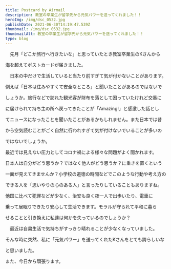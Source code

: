```yaml
---
title: Postcard by Airmail
description: 教室の卒業生が留学先から元気パワーを送ってくれました！！
heroImg: /img/dsc_0532.jpg
publishDate: 2021-06-30T14:19:47.539Z
thumbnail: /img/dsc_0532.jpg
thumbnailAlt: 教室の卒業生が留学先から元気パワーを送ってくれました！！
type: blog
---
```

　先月「どこか旅行へ行きたいな」と思っていたとき教室卒業生のKさんから

海を超えてポストカードが届きました。

　日本の中だけで生活していると当たり前すぎて気が付かないことがあります。

例えば「日本は住みやすくて安全なところ」と聞いたことがあるのではないで

しょうか。旅行などで訪れた観光客が財布を落として困っていたけれど交番に

に届けられて持ち主の所へ戻ってきたことが「Amazing!」と感激した話とし

てニュースになったことを聞いたことがあるかもしれません。また日本では昔

から空気読むことがごく自然に行われすぎて気が付けないでいることが多いの

ではないでしょうか。

最近では見えない圧力としてコロナ禍による様々な問題がよく聞かれます。

日本人は自分がどう思うか？ではなく他人がどう思うか？に重きを置くという

一面が見えてきませんか？小学校の道徳の時間などでこのような行動や考え方の

できる人を「思いやりの心のある人」と言ったりしていることもありますね。

他国に比べて犯罪などが少なく、治安も良く夜一人で出歩いたり、電車に

乗って居眠りできたり安心して生活できます。モラルが守られて平和に暮ら

せることと引き換えに私達は何かを失っているのでしょうか？

　最近は自粛生活で気持ちがすっきり晴れることが少なくなっていました。

そんな時に突然、私に「元気パワー」を送ってくれたKさんをとても誇らしいな

と思いました。

また、今日から頑張ります。